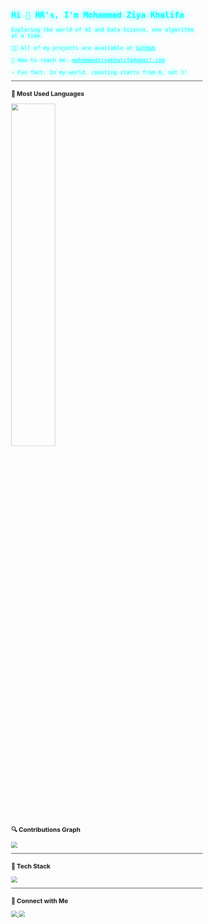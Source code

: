 <h2 align="left" style="font-family:monospace; color:#00ffff; text-shadow: 0px 0px 15px #00ffff;">
Hi 👋 HR's, I'm Mohammad Ziya Khalifa
</h2>

<p align="left" style="font-family:monospace; color:#00ffff; text-shadow: 0px 0px 15px #00ffff;">
  Exploring the world of AI and Data Science, one algorithm at a time.<br><br>
  👨‍💻 All of my projects are available at <a href="https://github.com/mziyak" target="_blank" style="color:#00ffff;">GitHub</a><br><br>
  💎 How to reach me: <a href="mailto:mohammadziyakhalifa@gmail.com" style="color:#00ffff;">mohammadziyakhalifa@gmail.com</a><br><br>
  ⚡ Fun fact: In my world, counting starts from 0, not 1!
</p>

---

### 🔮 Most Used Languages
<p align="left">
  <img src="https://github-readme-stats.vercel.app/api/top-langs/?username=mziyak&layout=compact&theme=radical" width="48%" />
</p>

### 🔍 Contributions Graph
<p align="left">
  <img src="https://github-profile-summary-cards.vercel.app/api/cards/profile-details?username=mziyak&theme=radical" />
</p>

---

### 🤖 Tech Stack
<p align="left">
  <img src="https://skillicons.dev/icons?i=py,pandas,numpy,pytorch,tensorflow,mysql,postgres,anaconda,flask,html,css,js,jupyter,kaggle,vscode" />
</p>

---

### 👤 Connect with Me
<p align="left">
  <a href="https://www.linkedin.com/in/mziyak/" target="_blank">
    <img src="https://img.shields.io/badge/LinkedIn-0077B5?style=for-the-badge&logo=linkedin" />
  </a>
  <a href="mailto:mohammadziyakhalifa@gmail.com">
    <img src="https://img.shields.io/badge/Gmail-D14836?style=for-the-badge&logo=gmail" />
  </a>
</p>
